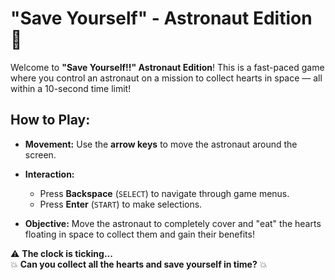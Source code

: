 # "Save Yourself" - Astronaut Edition 🚀

Welcome to **"Save Yourself!!" Astronaut Edition**! This is a fast-paced game where you control an astronaut on a mission to collect hearts in space — all within a 10-second time limit!

## How to Play:

- **Movement:** Use the **arrow keys** to move the astronaut around the screen.

- **Interaction:**
  - Press **Backspace** (`SELECT`) to navigate through game menus.
  - Press **Enter** (`START`) to make selections.

- **Objective:** Move the astronaut to completely cover and "eat" the hearts floating in space to collect them and gain their benefits!

⚠️ **The clock is ticking...**  
💥 **Can you collect all the hearts and save yourself in time?** 💥
